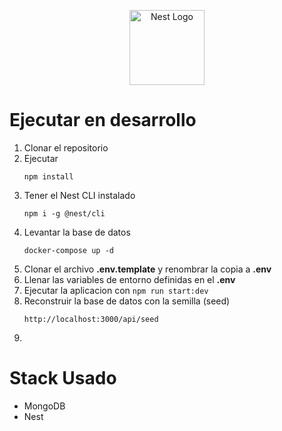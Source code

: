 <p align="center">
  <a href="http://nestjs.com/" target="blank"><img src="https://nestjs.com/img/logo-small.svg" width="120" alt="Nest Logo" /></a>
</p>

# Ejecutar en desarrollo

1. Clonar el repositorio
2. Ejecutar
   ```
   npm install
   ```
3. Tener el Nest CLI instalado
   ```
   npm i -g @nest/cli
   ```
4. Levantar la base de datos
   ```
   docker-compose up -d
   ```
5. Clonar el archivo __.env.template__ y renombrar la copia a __.env__
6. Llenar las variables de entorno definidas en el __.env__
7. Ejecutar la aplicacion con `npm run start:dev`
8. Reconstruir la base de datos con la semilla (seed)
   ```
   http://localhost:3000/api/seed
   ```
9. 

# Stack Usado
* MongoDB
* Nest